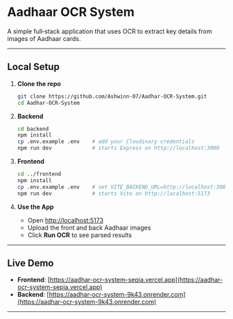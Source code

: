 # Aadhaar OCR System

A simple full‑stack application that uses OCR to extract key details from images of Aadhaar cards.

---

## Local Setup

1. **Clone the repo**

   ```bash
   git clone https://github.com/Ashwinn-07/Aadhar-OCR-System.git
   cd Aadhar-OCR-System
   ```

2. **Backend**

   ```bash
   cd backend
   npm install
   cp .env.example .env    # add your Cloudinary credentials
   npm run dev             # starts Express on http://localhost:3000
   ```

3. **Frontend**

   ```bash
   cd ../frontend
   npm install
   cp .env.example .env    # set VITE_BACKEND_URL=http://localhost:3000/api
   npm run dev             # starts Vite on http://localhost:5173
   ```

4. **Use the App**

   - Open [http://localhost:5173](http://localhost:5173)
   - Upload the front and back Aadhaar images
   - Click **Run OCR** to see parsed results

---

## Live Demo

- **Frontend**: [https://aadhar-ocr-system-sepia.vercel.app](https://aadhar-ocr-system-sepia.vercel.app)
- **Backend**: [https://aadhar-ocr-system-9k43.onrender.com](https://aadhar-ocr-system-9k43.onrender.com)

---
